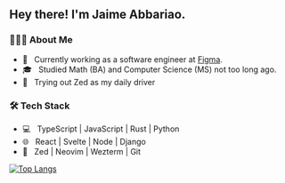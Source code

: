 <h2> Hey there! I'm Jaime Abbariao. 

<h3> 👨🏻‍💻 About Me </h3>

- 🔭 &nbsp; Currently working as a software engineer at [Figma](https://www.figma.com/).
- 🎓 &nbsp; Studied Math (BA) and Computer Science (MS) not too long ago.
- 🔧 &nbsp; Trying out Zed as my daily driver

<h3>🛠 Tech Stack</h3>

- 💻 &nbsp; TypeScript | JavaScript | Rust | Python
- 🌐 &nbsp; React | Svelte | Node | Django
- 🔧 &nbsp; Zed | Neovim | Wezterm | Git

[![Top Langs](https://github-readme-stats.vercel.app/api/top-langs/?username=ja153903&layout=compact&text_color=daf7dc&bg_color=151515)](https://github.com/ja153903/github-readme-stats)
